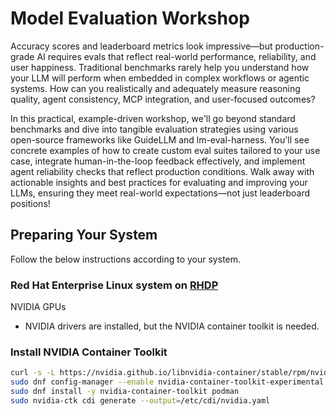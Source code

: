 # Model Evaluation Workshop
Accuracy scores and leaderboard metrics look impressive—but production-grade AI requires evals that reflect real-world performance, reliability, and user happiness. Traditional benchmarks rarely help you understand how your LLM will perform when embedded in complex workflows or agentic systems. How can you realistically and adequately measure reasoning quality, agent consistency, MCP integration, and user-focused outcomes?

In this practical, example-driven workshop, we'll go beyond standard benchmarks and dive into tangible evaluation strategies using various open-source frameworks like GuideLLM and lm-eval-harness. You'll see concrete examples of how to create custom eval suites tailored to your use case, integrate human-in-the-loop feedback effectively, and implement agent reliability checks that reflect production conditions. Walk away with actionable insights and best practices for evaluating and improving your LLMs, ensuring they meet real-world expectations—not just leaderboard positions!

## Preparing Your System
Follow the below instructions according to your system.

### Red Hat Enterprise Linux system on [RHDP](https://catalog.demo.redhat.com/catalog?search=agentic&item=babylon-catalog-prod%2Fsummit-2025.lb2806-agentic-ai.prod)
NVIDIA GPUs
- NVIDIA drivers are installed, but the NVIDIA container toolkit is needed.

### Install NVIDIA Container Toolkit

```bash
curl -s -L https://nvidia.github.io/libnvidia-container/stable/rpm/nvidia-container-toolkit.repo | sudo tee /etc/yum.repos.d/nvidia-container-toolkit.repo
sudo dnf config-manager --enable nvidia-container-toolkit-experimental
sudo dnf install -y nvidia-container-toolkit podman
sudo nvidia-ctk cdi generate --output=/etc/cdi/nvidia.yaml
```

